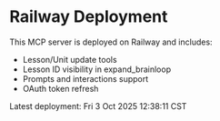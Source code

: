 # Railway Deployment

This MCP server is deployed on Railway and includes:
- Lesson/Unit update tools
- Lesson ID visibility in expand_brainloop
- Prompts and interactions support
- OAuth token refresh

Latest deployment: Fri  3 Oct 2025 12:38:11 CST
